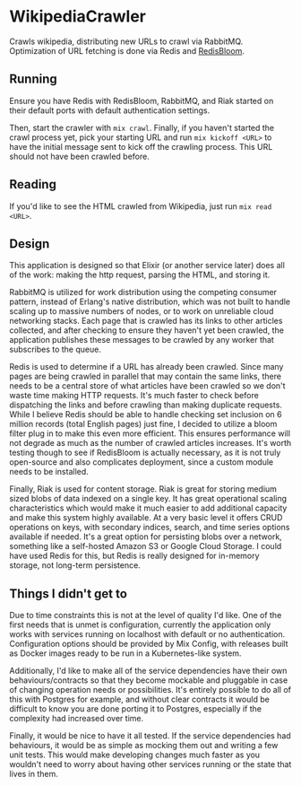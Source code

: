 # WikipediaCrawler

Crawls wikipedia, distributing new URLs to crawl via RabbitMQ. Optimization of URL fetching is done via Redis and [RedisBloom](https://github.com/RedisBloom/RedisBloom).

## Running
Ensure you have Redis with RedisBloom, RabbitMQ, and Riak started on their default ports with default authentication settings.

Then, start the crawler with `mix crawl`. Finally, if you haven't started the crawl process yet, pick your starting URL and run `mix kickoff <URL>` to have the initial message sent to kick off the crawling process. This URL should not have been crawled before.

## Reading
If you'd like to see the HTML crawled from Wikipedia, just run `mix read <URL>`.

## Design
This application is designed so that Elixir (or another service later) does all of the work: making the http request, parsing the HTML, and storing it.

RabbitMQ is utilized for work distribution using the competing consumer pattern, instead of Erlang's native distribution, which was not built to handle scaling up to massive numbers of nodes, or to work on unreliable cloud networking stacks. Each page that is crawled has its links to other articles collected, and after checking to ensure they haven't yet been crawled, the application publishes these messages to be crawled by any worker that subscribes to the queue.

Redis is used to determine if a URL has already been crawled. Since many pages are being crawled in parallel that may contain the same links, there needs to be a central store of what articles have been crawled so we don't waste time making HTTP requests. It's much faster to check before dispatching the links and before crawling than making duplicate requests. While I believe Redis should be able to handle checking set inclusion on 6 million records (total English pages) just fine, I decided to utilize a bloom filter plug in to make this even more efficient. This ensures performance will not degrade as much as the number of crawled articles increases. It's worth testing though to see if RedisBloom is actually necessary, as it is not truly open-source and also complicates deployment, since a custom module needs to be installed.

Finally, Riak is used for content storage. Riak is great for storing medium sized blobs of data indexed on a single key. It has great operational scaling characteristics which would make it much easier to add additional capacity and make this system highly available. At a very basic level it offers CRUD operations on keys, with secondary indices, search, and time series options available if needed. It's a great option for persisting blobs over a network, something like a self-hosted Amazon S3 or Google Cloud Storage. I could have used Redis for this, but Redis is really designed for in-memory storage, not long-term persistence.

## Things I didn't get to

Due to time constraints this is not at the level of quality I'd like. One of the first needs that is unmet is configuration, currently the application only works with services running on localhost with default or no authentication. Configuration options should be provided by Mix Config, with releases built as Docker images ready to be run in a Kubernetes-like system.

Additionally, I'd like to make all of the service dependencies have their own behaviours/contracts so that they become mockable and pluggable in case of changing operation needs or possibilities. It's entirely possible to do all of this with Postgres for example, and without clear contracts it would be difficult to know you are done porting it to Postgres, especially if the complexity had increased over time.

Finally, it would be nice to have it all tested. If the service dependencies had behaviours, it would be as simple as mocking them out and writing a few unit tests. This would make developing changes much faster as you wouldn't need to worry about having other services running or the state that lives in them.